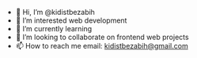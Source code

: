 - 👋 Hi, I’m @kidistbezabih
- 👀 I’m interested web development
- 🌱 I’m currently learning
- 💞️ I’m looking to collaborate on frontend web projects
- 📫 How to reach me email: kidistbezabih@gmail.com

<!---
kidistbezabih/kidistbezabih is a ✨ special ✨ repository because its `README.md` (this file) appears on your GitHub profile.
You can click the Preview link to take a look at your changes.
--->
